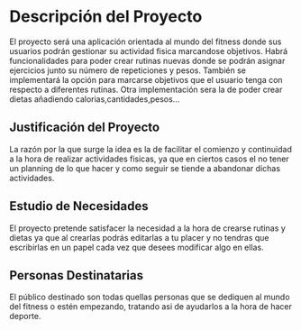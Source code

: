# Descripción del Proyecto

El proyecto será una aplicación orientada al mundo del fitness donde sus usuarios podrán gestionar su actividad fisica marcandose objetivos. Habrá funcionalidades para poder crear rutinas nuevas donde se podrán 
asignar ejercicios junto su número de repeticiones y pesos. También se implementará la opción para marcarse objetivos que el usuario tenga con respecto a diferentes rutinas. Otra implementación sera la de poder
crear dietas añadiendo calorias,cantidades,pesos...

## Justificación del Proyecto

La razón por la que surge la idea es la de facilitar el comienzo y continuidad a la hora de realizar actividades fisicas, ya que en ciertos casos el no tener un planning de lo que hacer y como seguir 
se tiende a abandonar dichas actividades.

## Estudio de Necesidades

El proyecto pretende satisfacer la necesidad  a la hora de crearse rutinas y dietas ya que al crearlas podrás editarlas a tu placer y no tendras que escribirlas en un papel cada vez que desees modificar algo en ellas.


## Personas Destinatarias

El público destinado son todas quellas personas que se dediquen al mundo del fitness o estén empezando, tratando asi de ayudarlos a la hora de hacer deporte.
